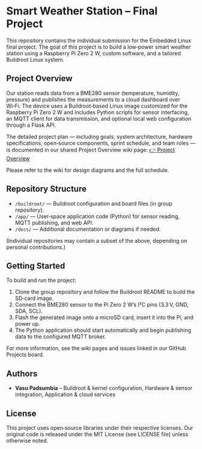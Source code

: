 # Smart Weather Station – Final Project

This repository contains the individual submission for the Embedded Linux final project. The goal of this project is to build a low‑power smart weather station using a Raspberry Pi Zero 2 W, custom software, and a tailored Buildroot Linux system.

## Project Overview

Our station reads data from a BME280 sensor (temperature, humidity, pressure) and publishes the measurements to a cloud dashboard over Wi‑Fi. The device uses a Buildroot‑based Linux image customized for the Raspberry Pi Zero 2 W and includes Python scripts for sensor interfacing, an MQTT client for data transmission, and optional local web configuration through a Flask API.

The detailed project plan — including goals, system architecture, hardware specifications, open‑source components, sprint schedule, and team roles — is documented in our shared Project Overview wiki page: [👉 Project Overview](https://github.com/cu-ecen-aeld/final-project-VasuPadsumbia/wiki)

Please refer to the wiki for design diagrams and the full schedule.

## Repository Structure

- `/buildroot/` — Buildroot configuration and board files (in group repository).
- `/app/` — User‑space application code (Python) for sensor reading, MQTT publishing, and web API.
- `/docs/` — Additional documentation or diagrams if needed.

(Individual repositories may contain a subset of the above, depending on personal contributions.)

## Getting Started

To build and run the project:

1. Clone the group repository and follow the Buildroot README to build the SD‑card image.
2. Connect the BME280 sensor to the Pi Zero 2 W’s I²C pins (3.3 V, GND, SDA, SCL).
3. Flash the generated image onto a microSD card, insert it into the Pi, and power up.
4. The Python application should start automatically and begin publishing data to the configured MQTT broker.

For more information, see the wiki pages and issues linked in our GitHub Projects board.

## Authors

- **Vasu Padsumbia** – Buildroot & kernel configuration, Hardware & sensor integration, Application & cloud services

## License

This project uses open‑source libraries under their respective licenses. Our original code is released under the MIT License (see LICENSE file) unless otherwise noted.
